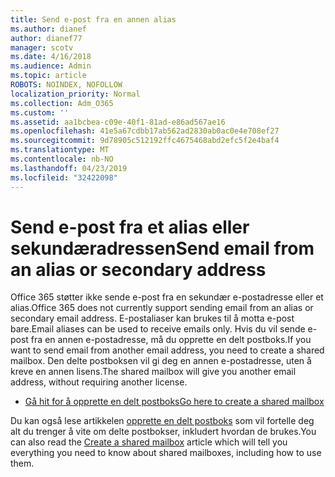 ```yaml
---
title: Send e-post fra en annen alias
ms.author: dianef
author: dianef77
manager: scotv
ms.date: 4/16/2018
ms.audience: Admin
ms.topic: article
ROBOTS: NOINDEX, NOFOLLOW
localization_priority: Normal
ms.collection: Adm_O365
ms.custom: ''
ms.assetid: aa1bcbea-c09e-40f1-81ad-e86ad567ae16
ms.openlocfilehash: 41e5a67cdbb17ab562ad2830ab0ac0e4e708ef27
ms.sourcegitcommit: 9d78905c512192ffc4675468abd2efc5f2e4baf4
ms.translationtype: MT
ms.contentlocale: nb-NO
ms.lasthandoff: 04/23/2019
ms.locfileid: "32422098"
---
```

# <a name="send-email-from-an-alias-or-secondary-address"></a><span data-ttu-id="956da-102">Send e-post fra et alias eller sekundæradressen</span><span class="sxs-lookup"><span data-stu-id="956da-102">Send email from an alias or secondary address</span></span>

<span data-ttu-id="956da-103">Office 365 støtter ikke sende e-post fra en sekundær e-postadresse eller et alias.</span><span class="sxs-lookup"><span data-stu-id="956da-103">Office 365 does not currently support sending email from an alias or secondary email address.</span></span> <span data-ttu-id="956da-104">E-postaliaser kan brukes til å motta e-post bare.</span><span class="sxs-lookup"><span data-stu-id="956da-104">Email aliases can be used to receive emails only.</span></span> <span data-ttu-id="956da-105">Hvis du vil sende e-post fra en annen e-postadresse, må du opprette en delt postboks.</span><span class="sxs-lookup"><span data-stu-id="956da-105">If you want to send email from another email address, you need to create a shared mailbox.</span></span> <span data-ttu-id="956da-106">Den delte postboksen vil gi deg en annen e-postadresse, uten å kreve en annen lisens.</span><span class="sxs-lookup"><span data-stu-id="956da-106">The shared mailbox will give you another email address, without requiring another license.</span></span> 
  
- [<span data-ttu-id="956da-107">Gå hit for å opprette en delt postboks</span><span class="sxs-lookup"><span data-stu-id="956da-107">Go here to create a shared mailbox</span></span>](https://portal.office.com/AdminPortal/Home#/AssistedGuide/addemailoptions)
    
<span data-ttu-id="956da-108">Du kan også lese artikkelen [opprette en delt postboks](https://support.office.com/article/871a246d-3acd-4bba-948e-5de8be0544c9) som vil fortelle deg alt du trenger å vite om delte postbokser, inkludert hvordan de brukes.</span><span class="sxs-lookup"><span data-stu-id="956da-108">You can also read the [Create a shared mailbox](https://support.office.com/article/871a246d-3acd-4bba-948e-5de8be0544c9) article which will tell you everything you need to know about shared mailboxes, including how to use them.</span></span> 
  

